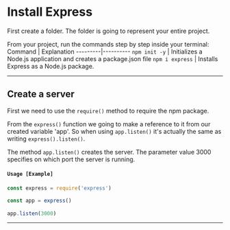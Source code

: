 # Install Express
First create a folder. The folder is going to represent your entire project.

From your project, run the commands step by step inside your terminal:
Command | Explanation 
---------|----------
 `npm init -y` | Initializes a Node.js application and creates a package.json file 
 `npm i express` | Installs Express as a Node.js package.

---

## Create a server
First we need to use the `require()` method to require the npm package.

From the `express()` function we going to make a reference to it from our created variable 'app'.
So when using `app.listen()` it's actually the same as writing `express().listen()`.

The method `app.listen()` creates the server. The parameter value 3000 specifies on which port the server is running. 

#### `Usage [Example]`
``` javascript
const express = require('express')

const app = express()
 
app.listen(3000)
```

---
